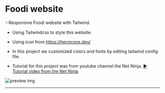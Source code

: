 # Foodi website

✨Responsive Foodi website with Tailwind.
- Using Tailwindcss to style this website.
- Using icon from https://heroicons.dev/
- In this project we customized colors and fonts by editing tailwind config file.


- Tutorial for this project was from youtube channel the Net Ninja.
[▶️ Tutorial video from the Net Ninja](https://www.youtube.com/watch?v=bxmDnn7lrnk&list=PL4cUxeGkcC9gpXORlEHjc5bgnIi5HEGhw)

![preview img](/preview.jpg)



--------------------------------